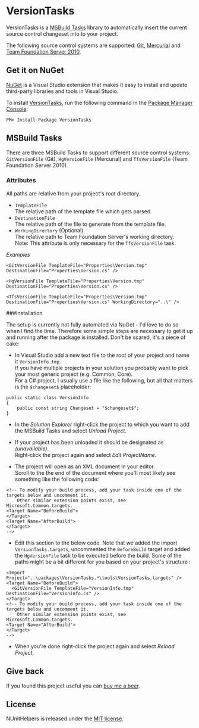 # VersionTasks

VersionTasks is a [MSBuild Tasks][msbuildtasks] library to automatically insert the current source control changeset into to your project.

The following source control systems are supported: [Git][git], [Mercurial][mercurial] and [Team Foundation Server 2010][tfs2010].

## Get it on NuGet

[NuGet][nuget] is a Visual Studio extension that makes it easy to install and update third-party libraries 
and tools in Visual Studio.

To install [VersionTasks][package], run the following command in the [Package Manager Console][pmc]:

    PM> Install-Package VersionTasks

## MSBuild Tasks

There are three MSBuild Tasks to support different source control systems: `GitVersionFile` (Git), `HgVersionFile` (Mercurial) and `TfsVersionFile` (Team Foundation Server 2010).

### Attributes

All paths are relative from your project's root directory.

- `TemplateFile`<br/>
The relative path of the template file which gets parsed.
- `DestinationFile`<br/>
The relative path of the file to generate from the template file.
- `WorkingDirectory` (Optional)<br/>
The relative path to Team Foundation Server's working directory.<br/>
Note: This attribute is only necessary for the `TfsVersionFile` task.

*Examples*

<pre><code>&lt;GitVersionFile TemplateFile="Properties\Version.tmp" DestinationFile="Properties\Version.cs" /&gt;</code></pre>

<pre><code>&lt;HgVersionFile TemplateFile="Properties\Version.tmp" DestinationFile="Properties\Version.cs" /&gt;</code></pre>

<pre><code>&lt;TfsVersionFile TemplateFile="Properties\Version.tmp" DestinationFile="Properties\Version.cs" WorkingDirectory="..\" /&gt;</code></pre>

###Installation

The setup is currently not fully automated via NuGet - I'd love to do so when I find the time. Therefore some simple steps are necessary to get it up and running after the package is installed. Don't be scared, it's a piece of cake:

- In Visual Studio add a new text file to the root of your project and name it `VersionInfo.tmp`.<br/>
If you have multiple projects in your solution you probably want to pick your most generic project (e.g. Common, Core).<br/>
For a C# project, I usually use a file like the following, but all that matters is the `$changeset$` placeholder:

<pre><code>public static class VersionInfo
{
    public const string Changeset = "$changeset$";
}</code></pre>

- In the *Solution Explorer* right-click the project to which you want to add the MSBuild Tasks and select *Unload Project*.

- If your project has been unloaded it should be designated as *(unavailable)*.<br/>
Right-click the project again and select *Edit ProjectName*.

- The project will open as an XML document in your editor.<br/>
Scroll to the the end of the document where you'll most likely see something like the following code:

<pre><code>&lt;!-- To modify your build process, add your task inside one of the targets below and uncomment it. 
    Other similar extension points exist, see Microsoft.Common.targets.
&lt;Target Name="BeforeBuild"&gt;
&lt;/Target&gt;
&lt;Target Name="AfterBuild"&gt;
&lt;/Target&gt;
--&gt;</code></pre>

- Edit this section to the below code. Note that we added the import `VersionTasks.targets`, uncommented the `BeforeBuild` target and added the `HgVersionFile` task to be executed before the build. Some of the paths might be a bit different for you based on your project's structure :

<pre><code>&lt;Import Project="..\packages\VersionTasks.*\tools\VersionTasks.targets" /&gt;
&lt;Target Name="BeforeBuild"&gt;
  &lt;GitVersionFile TemplateFile="VersionInfo.tmp" DestinationFile="VersionInfo.cs" /&gt;
&lt;/Target&gt;
&lt;!-- To modify your build process, add your task inside one of the targets below and uncomment it. 
    Other similar extension points exist, see Microsoft.Common.targets.
&lt;Target Name="AfterBuild"&gt;
&lt;/Target&gt;
--&gt;</code></pre>

- When you're done right-click the project again and select *Reload Project*.

## Give back

If you found this project useful you can [buy me a beer][donate].

## License
NUnitHelpers is released under the [MIT license][mit].



[msbuildtasks]: http://msdn.microsoft.com/en-us/library/ms171466.aspx
[git]:          http://git-scm.com/
[mercurial]:    http://mercurial.selenic.com/
[tfs2010]:      http://www.microsoft.com/visualstudio/en-us/products/2010-editions/team-foundation-server/overview
[nuget]:        http://nuget.org
[package]:      http://nuget.org/packages/VersionTasks
[pmc]:          http://docs.nuget.org/docs/start-here/using-the-package-manager-console
[donate]:       https://www.paypal.com/cgi-bin/webscr?cmd=_s-xclick&hosted_button_id=2AGHGEL2X4VSQ
[mit]:          https://github.com/martinbuberl/NUnitHelpers/blob/master/LICENSE